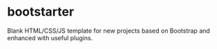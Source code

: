 # bootstarter

Blank HTML/CSS/JS template for new projects based on Bootstrap and enhanced with useful plugins.
